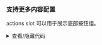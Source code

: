 ### 支持更多内容配置

actions slot 可以用于展示底部按钮组。

<div class="cell-demo vp-raw">
  <yc-card :style="{ width: '360px' }">
    <template #actions>
      <span class="icon-hover"> <IconThumbUp /> </span>
      <span class="icon-hover"> <IconShareInternal /> </span>
      <span class="icon-hover"> <IconMore /> </span>
    </template>
    <template #cover>
      <div
        :style="{
          height: '204px',
          overflow: 'hidden',
        }">
        <img
          :style="{ width: '100%', transform: 'translateY(-20px)' }"
          alt="dessert"
          src="https://p1-arco.byteimg.com/tos-cn-i-uwbnlip3yd/a20012a2d4d5b9db43dfc6a01fe508c0.png~tplv-uwbnlip3yd-webp.webp" />
      </div>
    </template>
    <yc-card-meta
      title="Card Title"
      description="This is the description">
      <template #avatar>
        <div
          :style="{ display: 'flex', alignItems: 'center', color: '#1D2129' }">
          <yc-avatar
            :size="24"
            :style="{ marginRight: '8px' }">
            A
          </yc-avatar>
          <yc-typography-text>Username</yc-typography-text>
        </div>
      </template>
    </yc-card-meta>
  </yc-card>
</div>

<style scoped>
.icon-hover {
  display: flex;
  align-items: center;
  justify-content: center;
  width: 24px;
  height: 24px;
  border-radius: 50%;
  transition: all 0.1s;
}
.icon-hover:hover {
  background-color: rgb(var(--gray-2));
}
</style>

<details>
<summary>查看/隐藏代码</summary>

```vue
<template>
  <yc-card :style="{ width: '360px' }">
    <template #actions>
      <span class="icon-hover"> <IconThumbUp /> </span>
      <span class="icon-hover"> <IconShareInternal /> </span>
      <span class="icon-hover"> <IconMore /> </span>
    </template>
    <template #cover>
      <div
        :style="{
          height: '204px',
          overflow: 'hidden',
        }">
        <img
          :style="{ width: '100%', transform: 'translateY(-20px)' }"
          alt="dessert"
          src="https://p1-arco.byteimg.com/tos-cn-i-uwbnlip3yd/a20012a2d4d5b9db43dfc6a01fe508c0.png~tplv-uwbnlip3yd-webp.webp" />
      </div>
    </template>
    <yc-card-meta
      title="Card Title"
      description="This is the description">
      <template #avatar>
        <div
          :style="{ display: 'flex', alignItems: 'center', color: '#1D2129' }">
          <yc-avatar
            :size="24"
            :style="{ marginRight: '8px' }">
            A
          </yc-avatar>
          <yc-typography-text>Username</yc-typography-text>
        </div>
      </template>
    </yc-card-meta>
  </yc-card>
</template>

<style scoped>
.icon-hover {
  display: flex;
  align-items: center;
  justify-content: center;
  width: 24px;
  height: 24px;
  border-radius: 50%;
  transition: all 0.1s;
}
.icon-hover:hover {
  background-color: rgb(var(--gray-2));
}
</style>
```

</details>
